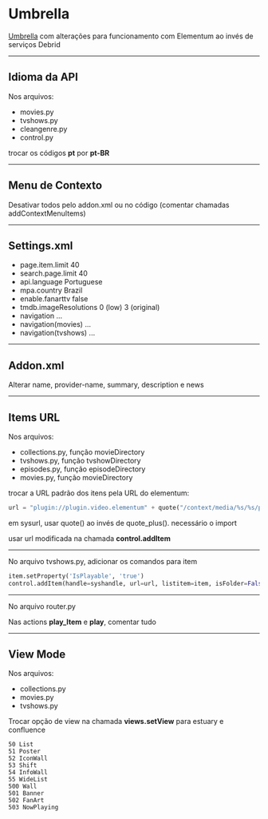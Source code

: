 # Umbrella

[Umbrella](https://github.com/umbrellaplug/umbrellaplug.github.io) com alterações para funcionamento com Elementum ao invés de serviços Debrid

---

## Idioma da API

Nos arquivos:

- movies.py
- tvshows.py
- cleangenre.py
- control.py

trocar os códigos **pt** por **pt-BR**

---

## Menu de Contexto

Desativar todos pelo addon.xml ou no código (comentar chamadas addContextMenuItems)

---

## Settings.xml

- page.item.limit 40
- search.page.limit 40
- api.language Portuguese
- mpa.country Brazil
- enable.fanarttv false
- tmdb.imageResolutions 0 (low) 3 (original)
- navigation ...
- navigation(movies) ...
- navigation(tvshows) ...

---

## Addon.xml

Alterar name, provider-name, summary, description e news

---

## Items URL

Nos arquivos:

- collections.py, função movieDirectory
- tvshows.py, função tvshowDirectory
- episodes.py, função episodeDirectory
- movies.py, função movieDirectory

trocar a URL padrão dos itens pela URL do elementum:

```python
url = "plugin://plugin.video.elementum" + quote("/context/media/%s/%s/play" % ("movie", ("%s %s" % (title, year))))
```

em sysurl, usar quote() ao invés de quote_plus(). necessário o import

usar url modificada na chamada **control.addItem**

---

No arquivo tvshows.py, adicionar os comandos para item

```python
item.setProperty('IsPlayable', 'true')
control.addItem(handle=syshandle, url=url, listitem=item, isFolder=False)
```

---

No arquivo router.py

Nas actions **play_Item** e **play**, comentar tudo

---

## View Mode

Nos arquivos:

- collections.py
- movies.py
- tvshows.py

Trocar opção de view na chamada **views.setView** para estuary e confluence

```
50 List
51 Poster
52 IconWall
53 Shift
54 InfoWall
55 WideList
500 Wall
501 Banner
502 FanArt
503 NowPlaying
```
